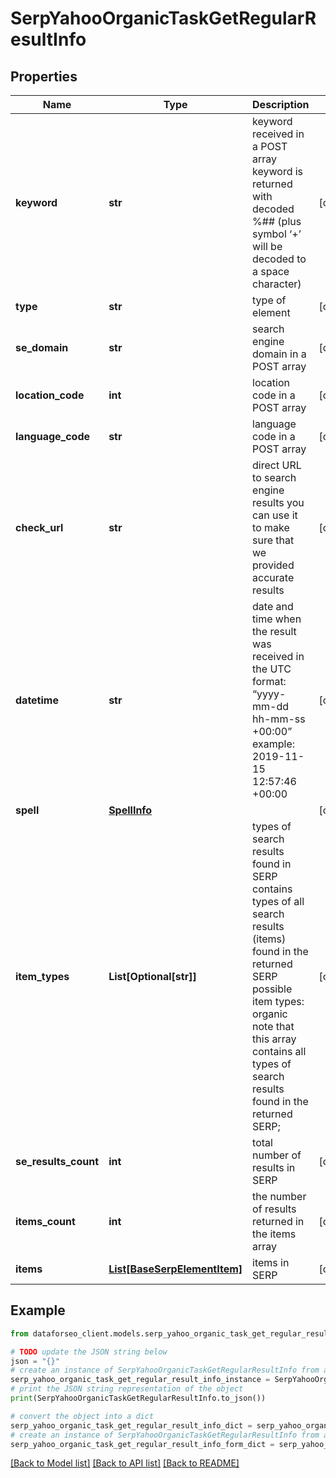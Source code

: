 # SerpYahooOrganicTaskGetRegularResultInfo


## Properties

Name | Type | Description | Notes
------------ | ------------- | ------------- | -------------
**keyword** | **str** | keyword received in a POST array keyword is returned with decoded %## (plus symbol ‘+’ will be decoded to a space character) | [optional] 
**type** | **str** | type of element | [optional] 
**se_domain** | **str** | search engine domain in a POST array | [optional] 
**location_code** | **int** | location code in a POST array | [optional] 
**language_code** | **str** | language code in a POST array | [optional] 
**check_url** | **str** | direct URL to search engine results you can use it to make sure that we provided accurate results | [optional] 
**datetime** | **str** | date and time when the result was received in the UTC format: “yyyy-mm-dd hh-mm-ss +00:00” example: 2019-11-15 12:57:46 +00:00 | [optional] 
**spell** | [**SpellInfo**](SpellInfo.md) |  | [optional] 
**item_types** | **List[Optional[str]]** | types of search results found in SERP contains types of all search results (items) found in the returned SERP possible item types: organic note that this array contains all types of search results found in the returned SERP; | [optional] 
**se_results_count** | **int** | total number of results in SERP | [optional] 
**items_count** | **int** | the number of results returned in the items array | [optional] 
**items** | [**List[BaseSerpElementItem]**](BaseSerpElementItem.md) | items in SERP | [optional] 

## Example

```python
from dataforseo_client.models.serp_yahoo_organic_task_get_regular_result_info import SerpYahooOrganicTaskGetRegularResultInfo

# TODO update the JSON string below
json = "{}"
# create an instance of SerpYahooOrganicTaskGetRegularResultInfo from a JSON string
serp_yahoo_organic_task_get_regular_result_info_instance = SerpYahooOrganicTaskGetRegularResultInfo.from_json(json)
# print the JSON string representation of the object
print(SerpYahooOrganicTaskGetRegularResultInfo.to_json())

# convert the object into a dict
serp_yahoo_organic_task_get_regular_result_info_dict = serp_yahoo_organic_task_get_regular_result_info_instance.to_dict()
# create an instance of SerpYahooOrganicTaskGetRegularResultInfo from a dict
serp_yahoo_organic_task_get_regular_result_info_form_dict = serp_yahoo_organic_task_get_regular_result_info.from_dict(serp_yahoo_organic_task_get_regular_result_info_dict)
```
[[Back to Model list]](../README.md#documentation-for-models) [[Back to API list]](../README.md#documentation-for-api-endpoints) [[Back to README]](../README.md)



